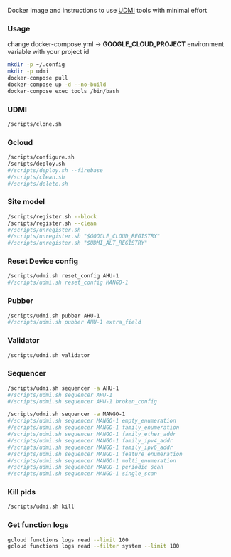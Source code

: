 Docker image and instructions to use [UDMI](https://github.com/faucetsdn/udmi) tools with minimal effort

### Usage
change docker-compose.yml -> **GOOGLE_CLOUD_PROJECT** environment variable with your project id
```sh
mkdir -p ~/.config
mkdir -p udmi
docker-compose pull
docker-compose up -d --no-build
docker-compose exec tools /bin/bash
```

### UDMI
```sh
/scripts/clone.sh
```

### Gcloud
```sh
/scripts/configure.sh
/scripts/deploy.sh
#/scripts/deploy.sh --firebase
#/scripts/clean.sh
#/scripts/delete.sh
```

### Site model
```sh
/scripts/register.sh --block
/scripts/register.sh --clean
#/scripts/unregister.sh
#/scripts/unregister.sh "$GOOGLE_CLOUD_REGISTRY"
#/scripts/unregister.sh "$UDMI_ALT_REGISTRY"
```

### Reset Device config
```sh
/scripts/udmi.sh reset_config AHU-1
#/scripts/udmi.sh reset_config MANGO-1
```

### Pubber
```sh
/scripts/udmi.sh pubber AHU-1
#/scripts/udmi.sh pubber AHU-1 extra_field
```

### Validator
```sh
/scripts/udmi.sh validator
```

### Sequencer
```sh
/scripts/udmi.sh sequencer -a AHU-1
#/scripts/udmi.sh sequencer AHU-1
#/scripts/udmi.sh sequencer AHU-1 broken_config

/scripts/udmi.sh sequencer -a MANGO-1
#/scripts/udmi.sh sequencer MANGO-1 empty_enumeration
#/scripts/udmi.sh sequencer MANGO-1 family_enumeration
#/scripts/udmi.sh sequencer MANGO-1 family_ether_addr
#/scripts/udmi.sh sequencer MANGO-1 family_ipv4_addr
#/scripts/udmi.sh sequencer MANGO-1 family_ipv6_addr
#/scripts/udmi.sh sequencer MANGO-1 feature_enumeration
#/scripts/udmi.sh sequencer MANGO-1 multi_enumeration
#/scripts/udmi.sh sequencer MANGO-1 periodic_scan
#/scripts/udmi.sh sequencer MANGO-1 single_scan
```

### Kill pids
```sh
/scripts/udmi.sh kill
```

### Get function logs
```sh
gcloud functions logs read --limit 100
gcloud functions logs read --filter system --limit 100
```
